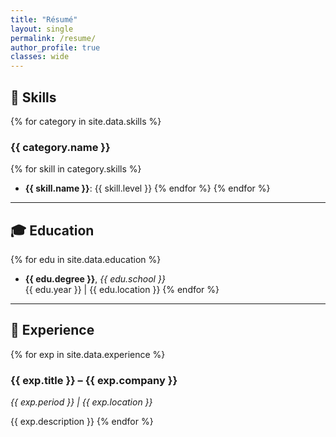 ```yaml
---
title: "Résumé"
layout: single
permalink: /resume/
author_profile: true
classes: wide
---
```


## 🧠 Skills

{% for category in site.data.skills %}
### {{ category.name }}
{% for skill in category.skills %}
- **{{ skill.name }}**: {{ skill.level }}
{% endfor %}
{% endfor %}

---

## 🎓 Education

{% for edu in site.data.education %}
- **{{ edu.degree }}**, _{{ edu.school }}_  
  {{ edu.year }} | {{ edu.location }}
{% endfor %}

---

## 💼 Experience

{% for exp in site.data.experience %}
### {{ exp.title }} – {{ exp.company }}
_{{ exp.period }} | {{ exp.location }}_

{{ exp.description }}
{% endfor %}
